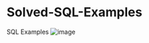 # Solved-SQL-Examples
SQL Examples
![image](https://github.com/dixit-shraddha/Solved-SQL-Examples/assets/167637387/35e1847f-3af3-4b10-990a-f37d10224ef1)
